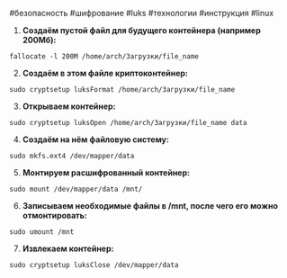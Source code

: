 #безопасность #шифрование #luks #технологии #инструкция #linux 

1) **Создаём пустой файл для будущего контейнера (например 200Мб):**

```
fallocate -l 200M /home/arch/Загрузки/file_name  
```
2) **Создаём в этом файле криптоконтейнер:**
```
sudo cryptsetup luksFormat /home/arch/Загрузки/file_name
```  
3) **Открываем контейнер:**
```
sudo cryptsetup luksOpen /home/arch/Загрузки/file_name data 
```  
4) **Создаём на нём файловую систему:**
```
sudo mkfs.ext4 /dev/mapper/data
``` 
5) **Монтируем расшифрованный контейнер:**
```
sudo mount /dev/mapper/data /mnt/
```
6) **Записываем необходимые файлы в /mnt, после чего его можно отмонтировать:**
```
sudo umount /mnt
```  
7) **Извлекаем контейнер:**
```
sudo cryptsetup luksClose /dev/mapper/data
```
